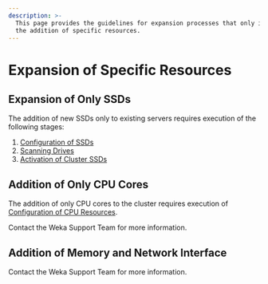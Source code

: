 ```yaml
---
description: >-
  This page provides the guidelines for expansion processes that only involve
  the addition of specific resources.
---
```


# Expansion of Specific Resources

## Expansion of Only SSDs

The addition of new SSDs only to existing servers requires execution of the following stages:

1. [Configuration of SSDs](../../install/bare-metal/using-cli.md#stage-6-configuration-of-ssds)
2. [Scanning Drives](../../install/bare-metal/using-cli.md#stage-7-scanning-drives)
3. [Activation of Cluster SSDs](../../install/bare-metal/using-cli.md#stage-14-activation-of-cluster-ssds)

## Addition of Only CPU Cores

The addition of only CPU cores to the cluster requires execution of [Configuration of CPU Resources](../../install/bare-metal/using-cli.md#stage-8-configuration-of-cpu-resources).

Contact the Weka Support Team for more information.

## Addition of Memory and Network Interface

Contact the Weka Support Team for more information.

